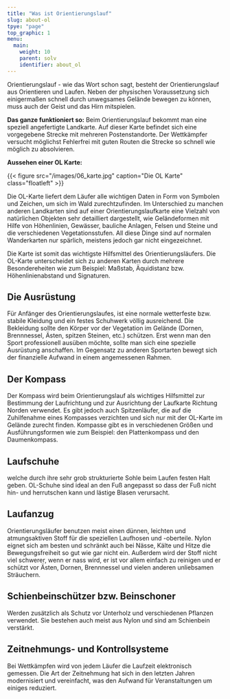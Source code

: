 ```yaml
---
title: "Was ist Orientierungslauf"
slug: about-ol
tpye: "page"
top_graphic: 1
menu:
  main:
    weight: 10
    parent: solv
    identifier: about_ol
---
```


Orientierungslauf - wie das Wort schon sagt, besteht der Orientierungslauf aus Orientieren und Laufen. Neben der physischen Voraussetzung sich einigermaßen schnell durch unwegsames Gelände bewegen zu können, muss auch der Geist und das Hirn mitspielen.

**Das ganze funktioniert so:** Beim Orientierungslauf bekommt man eine speziell angefertigte Landkarte. Auf dieser Karte befindet sich eine vorgegebene Strecke mit mehreren Postenstandorte. Der Wettkämpfer versucht möglichst Fehlerfrei mit guten Routen die Strecke so schnell wie möglich zu absolvieren.

**Aussehen einer OL Karte:**

{{< figure src="/images/06_karte.jpg" caption="Die OL Karte" class="floatleft" >}}

Die OL-Karte liefert dem Läufer alle wichtigen Daten in Form von Symbolen und Zeichen, um sich im Wald zurechtzufinden. Im Unterschied zu manchen anderen Landkarten sind auf einer Orientierungslaufkarte eine Vielzahl von natürlichen Objekten sehr detailliert dargestellt, wie Geländeformen mit Hilfe von Höhenlinien, Gewässer, bauliche Anlagen, Felsen und Steine und die verschiedenen Vegetationsstufen. All diese Dinge sind auf normalen Wanderkarten nur spärlich, meistens jedoch gar nicht eingezeichnet.

Die Karte ist somit das wichtigste Hilfsmittel des Orientierungsläufers. Die OL-Karte unterscheidet sich zu anderen Karten durch mehrere Besondereheiten wie zum Beispiel: Maßstab, Äquidistanz bzw. Höhenlinienabstand und Signaturen.

## Die Ausrüstung

Für Anfänger des Orientierungslaufes, ist eine normale wetterfeste bzw. stabile Kleidung und ein festes Schuhwerk völlig ausreichend. Die Bekleidung sollte den Körper vor der Vegetation im Gelände (Dornen, Brennnessel, Ästen, spitzen Steinen, etc.) schützen. Erst wenn man den Sport professionell ausüben möchte, sollte man sich eine spezielle Ausrüstung anschaffen. Im Gegensatz zu anderen Sportarten bewegt sich der finanzielle Aufwand in einem angemessenen Rahmen.

## Der Kompass

Der Kompass wird beim Orientierungslauf als wichtiges Hilfsmittel zur Bestimmung der Laufrichtung und zur Ausrichtung der Laufkarte Richtung Norden verwendet. Es gibt jedoch auch Spitzenläufer, die auf die Zuhilfenahme eines Kompasses verzichten und sich nur mit der OL-Karte im Gelände zurecht finden. Kompasse gibt es in verschiedenen Größen und Ausführungsformen wie zum Beispiel: den Plattenkompass und den Daumenkompass.

## Laufschuhe

welche durch ihre sehr grob strukturierte Sohle beim Laufen festen Halt geben. OL-Schuhe sind ideal an den Fuß angepasst so dass der Fuß nicht hin- und herrutschen kann und lästige Blasen verursacht.

## Laufanzug

Orientierungsläufer benutzen meist einen dünnen, leichten und atmungsaktiven Stoff für die speziellen Laufhosen und -oberteile. Nylon eignet sich am besten und schränkt auch bei Nässe, Kälte und Hitze die Bewegungsfreiheit so gut wie gar nicht ein. Außerdem wird der Stoff nicht viel schwerer, wenn er nass wird, er ist vor allem einfach zu reinigen und er schützt vor Ästen, Dornen, Brennnessel und vielen anderen unliebsamen Sträuchern.

## Schienbeinschützer bzw. Beinschoner

Werden zusätzlich als Schutz vor Unterholz und verschiedenen Pflanzen verwendet. Sie bestehen auch meist aus Nylon und sind am Schienbein verstärkt.

## Zeitnehmungs- und Kontrollsysteme

Bei Wettkämpfen wird von jedem Läufer die Laufzeit elektronisch gemessen. Die Art der Zeitnehmung hat sich in den letzten Jahren modernisiert und vereinfacht, was den Aufwand für Veranstaltungen um einiges reduziert.